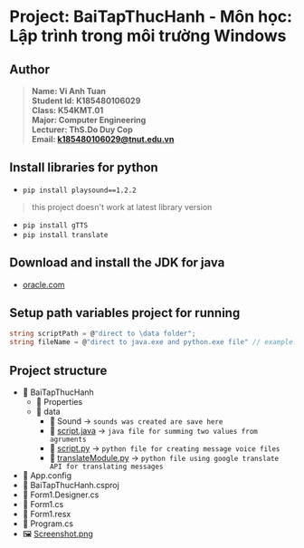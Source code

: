 # Project: BaiTapThucHanh - Môn học: Lập trình trong môi trường Windows
## Author
> **Name: Vi Anh Tuan**<br>
> **Student Id: K185480106029**<br>
> **Class: K54KMT.01**<br>
> **Major: Computer Engineering**<br>
> **Lecturer: ThS.Do Duy Cop**<br>
> **Email: <k185480106029@tnut.edu.vn>**

## Install libraries for python
- ```pip install playsound==1.2.2```
> this project doesn't work at latest library version
- ```pip install gTTS```
- ```pip install translate```
## Download and install the JDK for java
- [oracle.com](https://www.oracle.com/java/technologies/downloads/)
## Setup path variables project for running
```csharp
string scriptPath = @"direct to \data folder";
string fileName = @"direct to java.exe and python.exe file" // example: "C:\Program Files\Java\jdk-20\bin\java.exe"
```
## Project structure
* 📂 BaiTapThucHanh
  * 📁 Properties
  *  📂 data
      *  📁 Sound               → `sounds was created are save here`
      *  📄 [script.java](https://github.com/viants/BaiTapThucHanh_CSharp/blob/master/BaiTapThucHanh/data/script.java)         → `java file for summing two values from agruments`
      *  📄 [script.py](https://github.com/viants/BaiTapThucHanh_CSharp/blob/master/BaiTapThucHanh/data/script.py)           → `python file for creating message voice files`
      *  📄 [translateModule.py](https://github.com/viants/BaiTapThucHanh_CSharp/blob/master/BaiTapThucHanh/data/translateModule.py)  → `python file using google translate API for translating messages`
* 📄 App.config
* 📄 BaiTapThucHanh.csproj
* 📄 Form1.Designer.cs
* 📄 Form1.cs
* 📄 Form1.resx
* 📄 Program.cs
* 🖼️ [Screenshot.png](https://github.com/viants/BaiTapThucHanh_CSharp/blob/master/BaiTapThucHanh/Screenshot.png)
